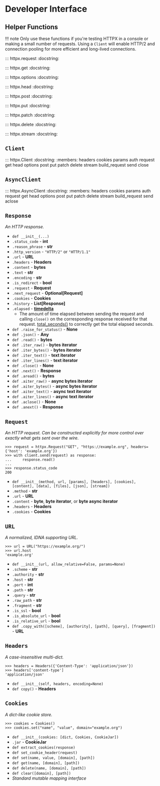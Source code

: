 # Developer Interface

## Helper Functions

!!! note
    Only use these functions if you're testing HTTPX in a console
    or making a small number of requests. Using a `Client` will
    enable HTTP/2 and connection pooling for more efficient and
    long-lived connections.

::: httpx.request
    :docstring:

::: httpx.get
    :docstring:

::: httpx.options
    :docstring:

::: httpx.head
    :docstring:

::: httpx.post
    :docstring:

::: httpx.put
    :docstring:

::: httpx.patch
    :docstring:

::: httpx.delete
    :docstring:

::: httpx.stream
    :docstring:

## `Client`

::: httpx.Client
    :docstring:
    :members: headers cookies params auth request get head options post put patch delete stream build_request send close

## `AsyncClient`

::: httpx.AsyncClient
    :docstring:
    :members: headers cookies params auth request get head options post put patch delete stream build_request send aclose


## `Response`

*An HTTP response.*

* `def __init__(...)`
* `.status_code` - **int**
* `.reason_phrase` - **str**
* `.http_version` - `"HTTP/2"` or `"HTTP/1.1"`
* `.url` - **URL**
* `.headers` - **Headers**
* `.content` - **bytes**
* `.text` - **str**
* `.encoding` - **str**
* `.is_redirect` - **bool**
* `.request` - **Request**
* `.next_request` - **Optional[Request]**
* `.cookies` - **Cookies**
* `.history` - **List[Response]**
* `.elapsed` - **[timedelta](https://docs.python.org/3/library/datetime.html)**
  * The amount of time elapsed between sending the request and calling `close()` on the corresponding response received for that request.
  [total_seconds()](https://docs.python.org/3/library/datetime.html#datetime.timedelta.total_seconds) to correctly get
  the total elapsed seconds.
* `def .raise_for_status()` - **None**
* `def .json()` - **Any**
* `def .read()` - **bytes**
* `def .iter_raw()` - **bytes iterator**
* `def .iter_bytes()` - **bytes iterator**
* `def .iter_text()` - **text iterator**
* `def .iter_lines()` - **text iterator**
* `def .close()` - **None**
* `def .next()` - **Response**
* `def .aread()` - **bytes**
* `def .aiter_raw()` - **async bytes iterator**
* `def .aiter_bytes()` - **async bytes iterator**
* `def .aiter_text()` - **async text iterator**
* `def .aiter_lines()` - **async text iterator**
* `def .aclose()` - **None**
* `def .anext()` - **Response**

## `Request`

*An HTTP request. Can be constructed explicitly for more control over exactly
what gets sent over the wire.*

```pycon
>>> request = httpx.Request("GET", "https://example.org", headers={'host': 'example.org'})
>>> with client.send(request) as response:
...     response.read()
...
>>> response.status_code
200
```

* `def __init__(method, url, [params], [headers], [cookies], [content], [data], [files], [json], [stream])`
* `.method` - **str**
* `.url` - **URL**
* `.content` - **byte**, **byte iterator**, or **byte async iterator**
* `.headers` - **Headers**
* `.cookies` - **Cookies**

## `URL`

*A normalized, IDNA supporting URL.*

```pycon
>>> url = URL("https://example.org/")
>>> url.host
'example.org'
```

* `def __init__(url, allow_relative=False, params=None)`
* `.scheme` - **str**
* `.authority` - **str**
* `.host` - **str**
* `.port` - **int**
* `.path` - **str**
* `.query` - **str**
* `.raw_path` - **str**
* `.fragment` - **str**
* `.is_ssl` - **bool**
* `.is_absolute_url` - **bool**
* `.is_relative_url` - **bool**
* `def .copy_with([scheme], [authority], [path], [query], [fragment])` - **URL**

## `Headers`

*A case-insensitive multi-dict.*

```pycon
>>> headers = Headers({'Content-Type': 'application/json'})
>>> headers['content-type']
'application/json'
```

* `def __init__(self, headers, encoding=None)`
* `def copy()` - **Headers**

## `Cookies`

*A dict-like cookie store.*

```pycon
>>> cookies = Cookies()
>>> cookies.set("name", "value", domain="example.org")
```

* `def __init__(cookies: [dict, Cookies, CookieJar])`
* `.jar` - **CookieJar**
* `def extract_cookies(response)`
* `def set_cookie_header(request)`
* `def set(name, value, [domain], [path])`
* `def get(name, [domain], [path])`
* `def delete(name, [domain], [path])`
* `def clear([domain], [path])`
* *Standard mutable mapping interface*

